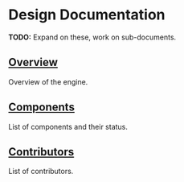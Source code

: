 # Design Documentation

**TODO:** Expand on these, work on sub-documents.

## [Overview](overview.md)

Overview of the engine.

## [Components](components.md)

List of components and their status. 

## [Contributors](contributors.md)

List of contributors.